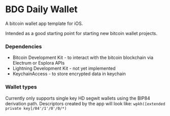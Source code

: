 #  BDG Daily Wallet

A bitcoin wallet app template for iOS. 

Intended as a good starting point for starting new bitcoin wallet projects.

### Dependencies
- Bitcoin Development Kit - to interact with the bitcoin blockchain via Electrum or Esplora APIs
- Lightning Development Kit - not yet implemented
- KeychainAccess - to store encrypted data in keychain

### Wallet types
Currently only supports single key HD segwit wallets using the BIP84 derivation path.
Descriptors created by the app will look like: `wpkh([extended private key]/84'/1'/0'/0/*)` 
